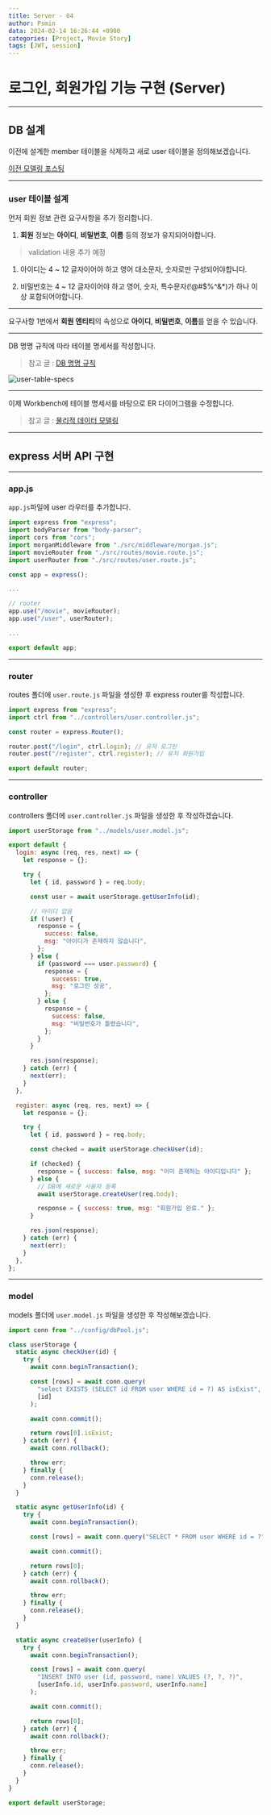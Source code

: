 ```yaml
---
title: Server - 04
author: Psmin
data: 2024-02-14 16:26:44 +0900
categories: [Project, Movie Story]
tags: [JWT, session]
---
```


# 로그인, 회원가입 기능 구현 (Server)

---

## DB 설계

이전에 설계한 member 테이블을 삭제하고 새로 user 테이블을 정의해보겠습니다.

[이전 모델링 포스팅](https://psmin1994.github.io/posts/movie-01/)

---

### user 테이블 설계

먼저 회원 정보 관련 요구사항을 추가 정리합니다.

1. **회원** 정보는 **아이디**, **비밀번호**, **이름** 등의 정보가 유지되어야합니다.

> validation 내용 추가 예정

1. 아이디는 4 ~ 12 글자이어야 하고 영어 대소문자, 숫자로만 구성되어야합니다.

2. 비밀번호는 4 ~ 12 글자이어야 하고 영어, 숫자, 특수문자(!@#$%^&\*)가 하나 이상 포함되어야합니다.

---

요구사항 1번에서 **회원 엔티티**의 속성으로 **아이디**, **비밀번호**, **이름**를 얻을 수 있습니다.

---

DB 명명 규칙에 따라 테이블 명세서를 작성합니다.

> 참고 글 : [DB 명명 규칙](https://psmin1994.github.io/posts/db-naming/)

![user-table-specs](/assets/img/user-table-specs.png)

---

이제 Workbench에 테이블 명세서를 바탕으로 ER 다이어그램을 수정합니다.

> 참고 글 : [물리적 데이터 모델링](https://psmin1994.github.io/posts/physical-modeling/)

---

## express 서버 API 구현

---

### app.js

`app.js`파일에 user 라우터를 추가합니다.

```js
import express from "express";
import bodyParser from "body-parser";
import cors from "cors";
import morganMiddleware from "./src/middleware/morgan.js";
import movieRouter from "./src/routes/movie.route.js";
import userRouter from "./src/routes/user.route.js";

const app = express();

...

// router
app.use("/movie", movieRouter);
app.use("/user", userRouter);

...

export default app;
```

---

### router

routes 폴더에 `user.route.js` 파일을 생성한 후 express router를 작성합니다.

```js
import express from "express";
import ctrl from "../controllers/user.controller.js";

const router = express.Router();

router.post("/login", ctrl.login); // 유저 로그인
router.post("/register", ctrl.register); // 유저 회원가입

export default router;
```

---

### controller

controllers 폴더에 `user.controller.js` 파일을 생성한 후 작성하겠습니다.

```js
import userStorage from "../models/user.model.js";

export default {
  login: async (req, res, next) => {
    let response = {};

    try {
      let { id, password } = req.body;

      const user = await userStorage.getUserInfo(id);

      // 아이디 없음
      if (!user) {
        response = {
          success: false,
          msg: "아이디가 존재하지 않습니다",
        };
      } else {
        if (password === user.password) {
          response = {
            success: true,
            msg: "로그인 성공",
          };
        } else {
          response = {
            success: false,
            msg: "비밀번호가 틀렸습니다",
          };
        }
      }

      res.json(response);
    } catch (err) {
      next(err);
    }
  },

  register: async (req, res, next) => {
    let response = {};

    try {
      let { id, password } = req.body;

      const checked = await userStorage.checkUser(id);

      if (checked) {
        response = { success: false, msg: "이미 존재하는 아이디입니다" };
      } else {
        // DB에 새로운 사용자 등록
        await userStorage.createUser(req.body);

        response = { success: true, msg: "회원가입 완료." };
      }

      res.json(response);
    } catch (err) {
      next(err);
    }
  },
};
```

---

### model

models 폴더에 `user.model.js` 파일을 생성한 후 작성해보겠습니다.

```js
import conn from "../config/dbPool.js";

class userStorage {
  static async checkUser(id) {
    try {
      await conn.beginTransaction();

      const [rows] = await conn.query(
        "select EXISTS (SELECT id FROM user WHERE id = ?) AS isExist",
        [id]
      );

      await conn.commit();

      return rows[0].isExist;
    } catch (err) {
      await conn.rollback();

      throw err;
    } finally {
      conn.release();
    }
  }

  static async getUserInfo(id) {
    try {
      await conn.beginTransaction();

      const [rows] = await conn.query("SELECT * FROM user WHERE id = ?", [id]);

      await conn.commit();

      return rows[0];
    } catch (err) {
      await conn.rollback();

      throw err;
    } finally {
      conn.release();
    }
  }

  static async createUser(userInfo) {
    try {
      await conn.beginTransaction();

      const [rows] = await conn.query(
        "INSERT INTO user (id, password, name) VALUES (?, ?, ?)",
        [userInfo.id, userInfo.password, userInfo.name]
      );

      await conn.commit();

      return rows[0];
    } catch (err) {
      await conn.rollback();

      throw err;
    } finally {
      conn.release();
    }
  }
}

export default userStorage;
```
